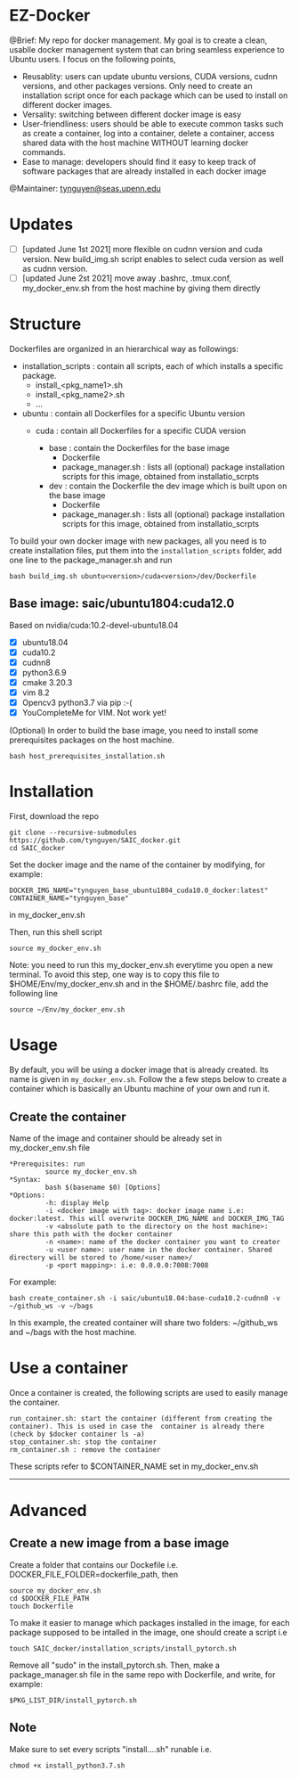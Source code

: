 # EZ-Docker
@Brief: My repo for docker management. 
My goal is to create a clean, usablle docker management system that can bring seamless experience to Ubuntu users. 
I focus on the following points, 
* Reusablity: users can update ubuntu versions, CUDA versions, cudnn versions, and other packages versions. Only need to create an installation script once for each package which can be used to install on different docker images. 
* Versality: switching between different docker image is easy
* User-friendliness: users should be able to execute common tasks such as create a container, log into a container, 
delete a container, access shared data with the host machine WITHOUT learning docker commands. 
* Ease to manage: developers should find it easy to keep track of software packages that are already installed in each docker image

@Maintainer: tynguyen@seas.upenn.edu 

# Updates
- [ ] [updated June 1st 2021] more flexible on cudnn version and cuda version. New build_img.sh script enables to select cuda version as well as cudnn version. 
- [ ] [updated June 2st 2021] move away .bashrc, .tmux.conf, my_docker_env.sh from the host machine by giving them directly 

# Structure 
Dockerfiles are organized in an hierarchical way as followings:
* installation_scripts : contain all scripts, each of which installs a specific package. 
    * install_<pkg_name1>.sh
    * install_<pkg_name2>.sh
    * ... 
* ubuntu<version> : contain all Dockerfiles for a specific Ubuntu version
    * cuda<version> : contain all Dockerfiles for a specific CUDA version
        * base : contain the Dockerfiles for the base image
            * Dockerfile
            * package_manager.sh : lists all (optional) package installation scripts for this image, obtained from installatio_scrpts
        * dev : contain the Dockerfile the dev image which is built upon on the base image 
            * Dockerfile
            * package_manager.sh : lists all (optional) package installation scripts for this image, obtained from installatio_scrpts

To build your own docker image with new packages, all you need is to create installation files, put them into the `installation_scripts` folder, add one line to the package_manager.sh and run
```
bash build_img.sh ubuntu<version>/cuda<version>/dev/Dockerfile
```

## Base image: saic/ubuntu1804:cuda12.0
Based on nvidia/cuda:10.2-devel-ubuntu18.04
- [x] ubuntu18.04
- [x] cuda10.2
- [x] cudnn8 
- [x] python3.6.9
- [x] cmake 3.20.3 
- [x] vim 8.2 
- [x] Opencv3 python3.7 via pip :-( 
- [x] YouCompleteMe for VIM. Not work yet! 

(Optional) In order to build the base image, you need to install some prerequisites packages on the host machine. 
```
bash host_prerequisites_installation.sh
```

# Installation
First, download the repo
```
git clone --recursive-submodules https://github.com/tynguyen/SAIC_docker.git
cd SAIC_docker
```

Set the docker image and the name of the container by modifying, for example:
```
DOCKER_IMG_NAME="tynguyen_base_ubuntu1804_cuda10.0_docker:latest"
CONTAINER_NAME="tynguyen_base"
```
in my_docker_env.sh 

Then, run this shell script
```
source my_docker_env.sh
```
Note: you need to run this my_docker_env.sh everytime you open a new terminal. To avoid this step, one way is to copy this file to $HOME/Env/my_docker_env.sh and in the $HOME/.bashrc file, add the following line
```
source ~/Env/my_docker_env.sh
```

# Usage 
By default, you will be using a docker image that is already created. Its name is given in `my_docker_env.sh`. 
Follow the a few steps below to create a container which is basically an Ubuntu machine of your own and run it. 
## Create the container 
Name of the image and container should be already set in my_docker_env.sh file
```
*Prerequisites: run 
         source my_docker_env.sh
*Syntax: 
         bash $(basename $0) [Options]
*Options: 
         -h: display Help
         -i <docker image with tag>: docker image name i.e: docker:latest. This will overwrite DOCKER_IMG_NAME and DOCKER_IMG_TAG
         -v <absolute path to the directory on the host machine>: share this path with the docker container 
         -n <name>: name of the docker container you want to creater  
         -u <user name>: user name in the docker container. Shared directory will be stored to /home/<user name>/
         -p <port mapping>: i.e: 0.0.0.0:7008:7008 
```
For example: 
```
bash create_container.sh -i saic/ubuntu18.04:base-cuda10.2-cudnn8 -v ~/github_ws -v ~/bags

```
In this example, the created container will share two folders: ~/github_ws and ~/bags with the host machine. 

# Use a container
Once a container is created, the following scripts are used to easily manage the container.
```
run_container.sh: start the container (different from creating the container). This is used in case the  container is already there (check by $docker container ls -a)
stop_container.sh: stop the container 
rm_container.sh : remove the container
```
These scripts refer to $CONTAINER_NAME set in my_docker_env.sh 

---
# Advanced 
## Create a new image from a base image
Create a folder that contains our Dockefile
i.e. DOCKER_FILE_FOLDER=dockerfile_path, then 
```
source my_docker_env.sh
cd $DOCKER_FILE_PATH
touch Dockerfile
```
To make it easier to manage which packages installed in the image, for each package supposed to be intalled in the image, one should create a script
i.e
```
touch SAIC_docker/installation_scripts/install_pytorch.sh
``` 
Remove all "sudo" in the install_pytorch.sh. Then, make a package_manager.sh file in the same repo with Dockerfile, and write, for example:
```
$PKG_LIST_DIR/install_pytorch.sh
```

## Note
Make sure to set every scripts "install....sh" runable
i.e.
```
chmod +x install_python3.7.sh
```
